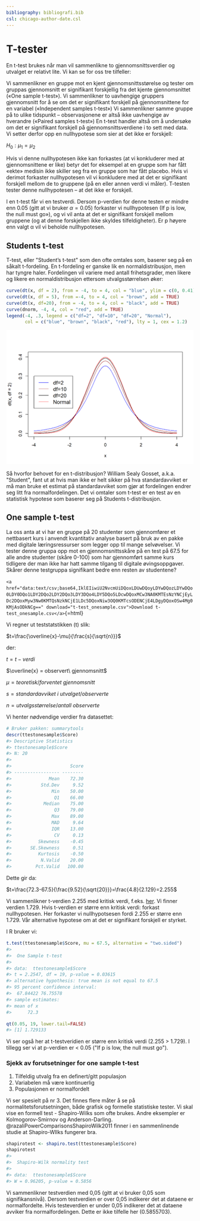```yaml
---
bibliography: bibliografi.bib  
csl: chicago-author-date.csl
---
```





# T-tester

En t-test brukes når man vil sammenlikne to gjennomsnittsverdier og utvalget er relativt lite. Vi kan se for oss tre tilfeller:

Vi sammenlikner en gruppe mot en kjent gjennomsnittsstørelse og tester om gruppas gjennomsnitt er signifikant forskjellig fra det kjente gjennomsnittet («One sample t-test»).
Vi sammenlikner to uavhengige gruppers gjennomsnitt for å se om det er signifikant forskjell på gjennomsnittene for en variabel («Independent samples t-test»)
Vi sammenlikner samme gruppe på to ulike tidspunkt – observasjonene er altså ikke uavhengige av hverandre («Paired samples t-test»)
En t-test handler altså om å undersøke om det er signifikant forskjell på gjennomsnittsverdiene i to sett med data. Vi setter derfor opp en nullhypotese som sier at det ikke er forskjell:

$H_0: \mu_1 = \mu_2$

Hvis vi denne nullhypotesen ikke kan forkastes (at vi konkluderer med at gjennomsnittene er like) betyr det for eksempel at en gruppe som har fått «ekte» medisin ikke skiller seg fra en gruppe som har fått placebo. Hvis vi derimot forkaster nullhypotesen vil vi konkludere med at det er signifikant forskjell mellom de to gruppene (på en eller annen verdi vi måler). T-testen tester denne nullhypotesen – at det ikke er forskjell.

I en t-test får vi en testverdi. Dersom p-verdien for denne testen er mindre enn 0.05 (gitt at vi bruker $\alpha = 0.05$) forkaster vi nullhypotesen (If p is low, the null must go»), og vi vil anta at det er signifikant forskjell mellom gruppene (og at denne forskjellen ikke skyldes tilfeldigheter). Er p høyere enn valgt α vil vi beholde nullhypotesen.

## Students t-test

T-test, eller "Student’s t-test" som den ofte omtales som, baserer seg på en såkalt t-fordeling. En t-fordeling er ganske lik en normaldistribusjon, men har tyngre haler. Fordelingen vil variere med antall frihetsgrader, men likere og likere en normaldistribusjon ettersom utvalgsstørrelsen øker:


```r
curve(dt(x, df = 2), from = -4, to = 4, col = "blue", ylim = c(0, 0.41))
curve(dt(x, df = 5), from =-4, to = 4, col = "brown", add = TRUE)
curve(dt(x, df=20), from = -4, to = 4, col = "black", add = TRUE)
curve(dnorm, -4, 4, col = "red", add = TRUE)
legend(-4, .3, legend = c("df=2", "df=10", "df=20", "Normal"),
       col = c("blue", "brown", "black", "red"), lty = 1, cex = 1.2)
```

<img src="06_Kap_6_files/figure-html/unnamed-chunk-2-1.png" width="672" />

Så hvorfor behovet for en t-distribusjon? William Sealy Gosset, a.k.a. "Student", fant ut at hvis man ikke er helt sikker på hva standardavviket er må man bruke et estimat på standardavviket som gjør at fordelingen endrer seg litt fra normalfordelingen. Det vi omtaler som t-test er en test av en statistisk hypotese som baserer seg på Students t-distribusjon.

## One sample t-test

La oss anta at vi har en gruppe på 20 studenter som gjennomfører et nettbasert kurs i anvendt kvantitativ analyse basert på bruk av en pakke med digitale læringsressurser som legger opp til mange selvøvelser. Vi tester denne gruppa opp mot en gjennomsnittsskåre på en test på 67.5 for alle andre studenter (skåre 0-100) som har gjennomført samme kurs tidligere der man ikke har hatt samme tilgang til digitale øvingsoppgaver. Skårer denne testgruppa signifikant bedre enn resten av studentene?



`<a href="data:text/csv;base64,IklEIiwiU2NvcmUiDQoxLDUwDQoyLDYwDQozLDYwDQo0LDY0DQo1LDY2DQo2LDY2DQo3LDY3DQo4LDY5DQo5LDcwDQoxMCw3NA0KMTEsNzYNCjEyLDc2DQoxMyw3Nw0KMTQsNzkNCjE1LDc5DQoxNiw3OQ0KMTcsODENCjE4LDgyDQoxOSw4Mg0KMjAsODkNCg==" download="t-test_onesample.csv">Download t-test_onesample.csv</a>`{=html}

Vi regner ut teststatstikken (t) slik:

$t=\frac{\overline{x}-\mu}{\frac{s}{\sqrt{n}}}$

der:

$t = t-verdi$

$\overline{x} = observert\ gjennomsnitt$

$\mu = teoretisk/forventet\ gjennomsnitt$

$s = standardavviket\ i\ utvalget/observerte$

$n=utvalgsstørrelse/antall\ observerte$

Vi henter nødvendige verdier fra datasettet:

```r
# Bruker pakken: summarytools
descr(ttestonesample$Score)
#> Descriptive Statistics  
#> ttestonesample$Score  
#> N: 20  
#> 
#>                      Score
#> ----------------- --------
#>              Mean    72.30
#>           Std.Dev     9.52
#>               Min    50.00
#>                Q1    66.00
#>            Median    75.00
#>                Q3    79.00
#>               Max    89.00
#>               MAD     9.64
#>               IQR    13.00
#>                CV     0.13
#>          Skewness    -0.45
#>       SE.Skewness     0.51
#>          Kurtosis    -0.50
#>           N.Valid    20.00
#>         Pct.Valid   100.00
```

Dette gir da:

$t=\frac{72.3-67.5}{\frac{9.52}{\sqrt{20}}}=\frac{4.8}{2.129}=2.255$

Vi sammenlikner t-verdien 2.255 med kritisk verdi, f.eks. [her](https://www.itl.nist.gov/div898/handbook/eda/section3/eda3672.htm). Vi finner verdien 1.729. Hvis t-verdien er større enn kritisk verdi: forkast nullhypotesen. Her forkaster vi nullhypotsesen fordi 2.255 er større enn 1.729. Vår alternative hypotese om at det er signifikant forskjell er styrket.

I R bruker vi:

```r
t.test(ttestonesample$Score, mu = 67.5, alternative = "two.sided")
#> 
#> 	One Sample t-test
#> 
#> data:  ttestonesample$Score
#> t = 2.2547, df = 19, p-value = 0.03615
#> alternative hypothesis: true mean is not equal to 67.5
#> 95 percent confidence interval:
#>  67.84422 76.75578
#> sample estimates:
#> mean of x 
#>      72.3
```


```r
qt(0.05, 19, lower.tail=FALSE)
#> [1] 1.729133
```

Vi ser også her at t-testveridien er større enn kritisk verdi (2.255 > 1.729). I tillegg ser vi at p-verdien er < 0.05 ("If p is low, the null must go"). 

### Sjekk av forutsetninger for one sample t-test

1. Tilfeldig utvalg fra en definert/gitt populasjon
2. Variabelen må være kontinuerlig
3. Populasjonen er normalfordelt

Vi ser spesielt på nr 3. Det finnes flere måter å se på normalitetsforutsetningen, både grafisk og formelle statistiske tester. Vi skal vise en formell test - Shapiro-Wilks som ofte brukes. Andre eksempler er Kolmogorov-Smirnov og Anderson-Darling. @razaliPowerComparisonsShapiroWilk2011 finner i en sammenlinende studie at Shapiro-WIlks fungerer bra.


```r
shapirotest <- shapiro.test(ttestonesample$Score)
shapirotest
#> 
#> 	Shapiro-Wilk normality test
#> 
#> data:  ttestonesample$Score
#> W = 0.96205, p-value = 0.5856
```

Vi sammenlikner testverdien med 0,05 (gitt at vi bruker 0,05 som signifikansnivå). Dersom testverdien er over 0,05 indikerer det at dataene er normalfordelte. Hvis testeverdien er under 0,05 indikerer det at dataene avviker fra normalfordelingen. Dette er ikke tilfelle her (0.5855703).
